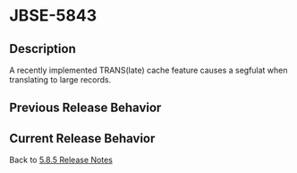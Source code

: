 # JBSE-5843

<PageHeader />

## Description

A recently implemented TRANS(late) cache feature causes a segfulat when translating to large records.

## Previous Release Behavior

## Current Release Behavior

Back to [5.8.5 Release Notes](./../README.md)

<PageFooter />
